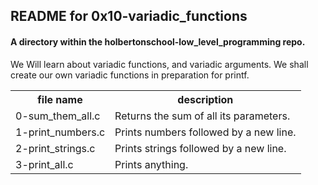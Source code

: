 <!DOCTYPE html>
<html>
<body>
<h2>README for 0x10-variadic_functions</h2>
<h4>A directory within the holbertonschool-low_level_programming repo.</h4>
We Will learn about variadic functions, and variadic arguments. We shall create our own variadic functions in preparation for printf.

<table style="width:100%">
<tr>
<th>file name</th>
<th>description</th>
</tr>
<tr>
<td>0-sum_them_all.c</td>
<td>Returns the sum of all its parameters.</td>
</tr>
<tr>
<td>1-print_numbers.c</td>
<td>Prints numbers followed by a new line.</td>
</tr>
<tr>
<td>2-print_strings.c</td>
<td>Prints strings followed by a new line.</td>
</tr>
<tr>
<td>3-print_all.c</td>
<td>Prints anything.</td>
</tr>
</table>

</body>
</html>
